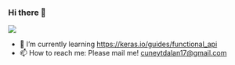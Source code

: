 ### Hi there 👋

![](https://komarev.com/ghpvc/?username=cuneytdev&color=brightgreen&style=flat-square)

- 🌱 I’m currently learning https://keras.io/guides/functional_api
- 📫 How to reach me: Please mail me! cuneytdalan17@gmail.com

<!--
**cuneytdev/cuneytdev** is a ✨ _special_ ✨ repository because its `README.md` (this file) appears on your GitHub profile.

Here are some ideas to get you started:

- 👯 I’m looking to collaborate on ... 
- 🤔 I’m looking for help with ...
- 😄 Pronouns: ...
- ⚡ Fun fact: ...
-->
